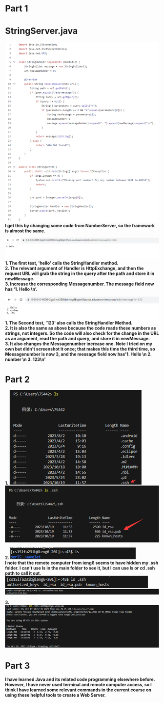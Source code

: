 # Part 1
# StringServer.java

![Image](@D9PNSPN0BWXLV0V[R6D6SR.png)<br>
 __I get this by changing some code from NumberServer, so the framework is almost the same.__

![Image](2.11.png) <br>
__1. The first test, 'hello' calls the StringHandler method.__ <br>
__2. The relevant argument of Handler is HttpExchange, and then the request URL will grab the string in the query after the path and store it in newMessage.__ <br>
__3. Increase the corresponding Messagenumber. The message field now has ‘1. Hello \n’.__ <br>

![Image](2.12.png) <br>
__1. The Second test, '123' also calls the StringHandler Method.__ <br>
__2. It is also the same as above because the code reads these numbers as strings, not integers. So the code will also check for the change in the URL as an argument, read the path and query, and store it in newMessage.__ <br>
__3. It also changes the Messagenumber increase one. Note I tried on my own but didn't screenshot it once; that makes this time the third time, so Messagenumber is now 3, and the message field now has'1. Hello \n 2. number \n 3. 123\n'__ <br>


# Part 2
__1.__
![Image](2.24.png) <br>
![Image](2.25.png) <br>

__2.__
![Image](2.22.png) <br>
__I note that the remote computer from ieng6 seems to have hidden my .ssh folder. I can't use ls in the main folder to see it, but I can use ls or cd .ssh path to call it out.__ <br>
![Image](2.23.png) <br>
![Image](2.21.png) <br>

__3.__
![Image](2.26.png) <br>

# Part 3 <br>

__I have learned Java and its related code programming elsewhere before. However, I have never used terminal and remote computer access, so I think I have learned some relevant commands in the current course on using these helpful tools to create a Web Server.__

